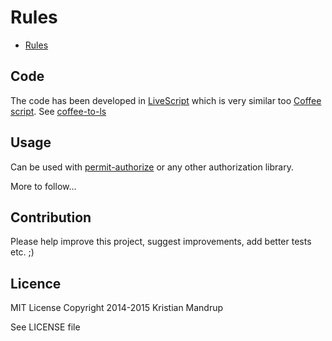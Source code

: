 # Rules

* [Rules](https://github.com/kristianmandrup/permit-authorize/wiki/Rules)

## Code

The code has been developed in [LiveScript](http://livescript.net/) which is very similar too [Coffee script](http://coffeescript.org/).
See [coffee-to-ls](http://livescript.net/#coffee-to-ls)

## Usage

Can be used with [permit-authorize](https://github.com/kristianmandrup/permit-authorize) or any other
authorization library.

More to follow...

## Contribution

Please help improve this project, suggest improvements, add better tests etc. ;)

## Licence

MIT License
Copyright 2014-2015 Kristian Mandrup

See LICENSE file